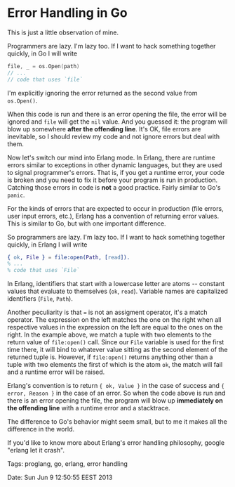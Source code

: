 Error Handling in Go
====================

This is just a little observation of mine.

Programmers are lazy. I'm lazy too. If I want to hack something together
quickly, in Go I will write

```go
file, _ = os.Open(path)
// ...
// code that uses `file`
```

I'm explicitly ignoring the error returned as the second value from
`os.Open()`.

When this code is run and there is an error opening the file, the error will be
ignored and `file` will get the `nil` value. And you guessed it: the program will
blow up somewhere **after the offending line**. It's OK, file errors are
inevitable, so I should review my code and not ignore errors but deal with
them.

Now let's switch our mind into Erlang mode. In Erlang, there are runtime errors
similar to exceptions in other dynamic languages, but they are used to signal
programmer's errors. That is, if you get a runtime error, your code is broken
and you need to fix it before your program is run in production. Catching
those errors in code is **not** a good practice. Fairly similar to Go's `panic`.

For the kinds of errors that are expected to occur in production (file errors,
user input errors, etc.), Erlang has a convention of returning error values.
This is similar to Go, but with one important difference.

So programmers are lazy. I'm lazy too. If I want to hack something together
quickly, in Erlang I will write

```erlang
{ ok, File } = file:open(Path, [read]).
% ...
% code that uses `File`
```

In Erlang, identifiers that start with a lowercase letter are atoms -- constant
values that evaluate to themselves (`ok`, `read`). Variable names are
capitalized identifiers (`File`, `Path`).

Another peculiarity is that `=` is not an assigment operator, it's a match
operator. The expression on the left matches the one on the right when all
respective values in the expression on the left are equal to the ones on the
right. In the example above, we match a tuple with two elements to the return
value of `file:open()` call. Since our `File` variable is used for the first
time there, it will bind to whatever value sitting as the second element of the
returned tuple is. However, if `file:open()` returns anything other than a
tuple with two elements the first of which is the atom `ok`, the match will
fail and a runtime error will be raised.

Erlang's convention is to return `{ ok, Value }` in the case of success and `{
error, Reason }` in the case of an error. So when the code above is run and
there is an error opening the file, the program will blow up **immediately on
the offending line** with a runtime error and a stacktrace.

The difference to Go's behavior might seem small, but to me it makes all the
difference in the world.

If you'd like to know more about Erlang's error handling philosophy, google
"erlang let it crash".


Tags: proglang, go, erlang, error handling

Date: Sun Jun  9 12:50:55 EEST 2013
